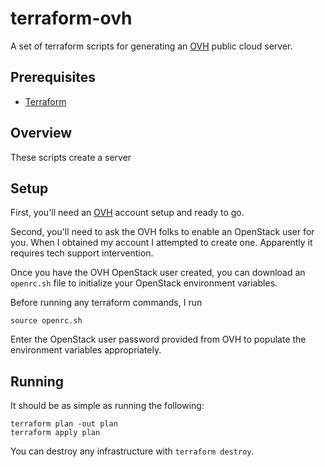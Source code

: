 # terraform-ovh
A set of terraform scripts for generating an [OVH](https://ovh.com) public cloud server.

## Prerequisites
* [Terraform](https://www.terraform.io/)

## Overview
These scripts create a server

## Setup
First, you'll need an [OVH](https://ovh.com) account setup and ready to go.

Second, you'll need to ask the OVH folks to enable an OpenStack user for you. When I obtained my account I attempted to create one. Apparently it requires tech support intervention.

Once you have the OVH OpenStack user created, you can download an `openrc.sh` file to initialize your OpenStack environment variables.

Before running any terraform commands, I run
```
source openrc.sh
```
Enter the OpenStack user password provided from OVH to populate the environment variables appropriately.

## Running
It should be as simple as running the following:
```
terraform plan -out plan
terraform apply plan
```

You can destroy any infrastructure with `terraform destroy`.
